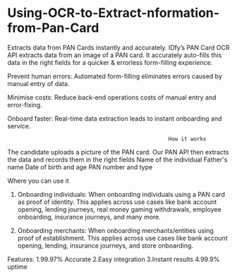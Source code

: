 # Using-OCR-to-Extract-nformation-from-Pan-Card


Extracts data from PAN Cards instantly and accurately.
IDfy’s PAN Card OCR API extracts data from an image of a PAN card. It accurately auto-fills this data in the right fields for a quicker & errorless form-filling experience.

Prevent human errors:
    Automated form-filling eliminates errors caused by manual entry of data.

Minimise costs:
   Reduce back-end operations costs of manual entry and error-fixing.

Onboard faster:
   Real-time data extraction leads to instant onboarding and service.

                                                       How it works
                                                       
The candidate uploads a picture of the PAN card. Our PAN API then extracts the data and records them in the right fields
           Name of the individual
           Father's name
           Date of birth and age
           PAN number and type

Where you can use it
 1. Onboarding individuals:
      When onboarding individuals using a PAN card as proof of identity. This applies across use cases like bank account opening, lending journeys, real money gaming                 withdrawals, employee onboarding, insurance journeys, and many more.
      
 2. Onboarding merchants:
       When onboarding merchants/entities using proof of establishment. This applies across use cases like bank account opening, lending, insurance journeys, and store                onboarding.

Features:
    1.99.97% Accurate
    2.Easy integration
    3.Instant results
    4.99.9% uptime
